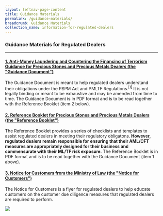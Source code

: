 ```yaml
---
layout: leftnav-page-content
title: Guidance Materials
permalink: /guidance-materials/
breadcrumb: Guidance Materials
collection_name: information-for-regulated-dealers
---
```


### Guidance Materials for Regulated Dealers
---

#### [1. Anti-Money Laundering and Countering the Financing of Terrorism Guidance for Precious Stones and Precious Metals Dealers (the "**Guidance Document**")](URL1)

The Guidance Document is meant to help regulated dealers understand their obligations under the PSPM Act and PMLTF Regulations.<sup>[1]</sup> It is not legally binding or meant to be exhaustive and may be amended from time to time. The Guidance Document is in PDF format and is to be read together with the Reference Booklet (item 2 below). 
<br>
#### [2. Reference Booklet for Precious Stones and Precious Metals Dealers (the "**Reference Booklet**")](URL2)

The Reference Booklet provides a series of checklists and templates to assist regulated dealers in meeting their regulatory obligatons. <b>However, regulated dealers remain responsible for ensuring that their AML/CFT measures are appropriately designed for their business and commensurate with their ML/TF risk exposure.</b> The Reference Booklet is in PDF format and is to be read together with the Guidance Document (item 1 above).
<br>
#### [3. Notice for Customers from the Ministry of Law (the "**Notice for Customers**")](/images/Notice%20for%20Customers%20-%20PSPM%20Act.pdf)

The Notice for Customers is a flyer for regulated dealers to help educate customers on the customer due diligence measures that regulated dealers are required to perform.

<a href="https://github.com/isomerpages/mlaw-acd/raw/staging/images/Notice%20for%20Customers%20-%20PSPM%20Act.pdf"><img src="https://github.com/isomerpages/mlaw-acd/raw/staging/images/Notice%20for%20Customers%20-%20PSPM%20Act.png"></a><br>
